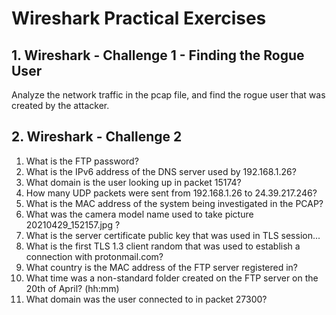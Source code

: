 # Wireshark Practical Exercises

## 1. Wireshark - Challenge 1 - Finding the Rogue User
Analyze the network traffic in the pcap file, and find the rogue user that was created by the attacker.

## 2. Wireshark - Challenge 2

1. What is the FTP password?
2. What is the IPv6 address of the DNS server used by 192.168.1.26?
3. What domain is the user looking up in packet 15174?
4. How many UDP packets were sent from 192.168.1.26 to 24.39.217.246?
5. What is the MAC address of the system being investigated in the PCAP?
6. What was the camera model name used to take picture 20210429_152157.jpg ?
7. What is the server certificate public key that was used in TLS session...
8. What is the first TLS 1.3 client random that was used to establish a connection with protonmail.com?
9. What country is the MAC address of the FTP server registered in?
10. What time was a non-standard folder created on the FTP server on the 20th of April? (hh:mm)
11. What domain was the user connected to in packet 27300?
